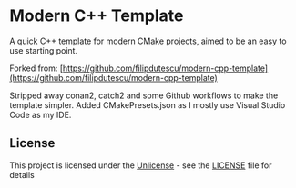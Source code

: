 # Modern C++ Template

A quick C++ template for modern CMake projects, aimed to be an easy to use
starting point.

Forked from: [https://github.com/filipdutescu/modern-cpp-template](https://github.com/filipdutescu/modern-cpp-template)

Stripped away conan2, catch2 and some Github workflows to make the template simpler. Added CMakePresets.json as I mostly use Visual Studio Code as my IDE.

## License

This project is licensed under the [Unlicense](https://unlicense.org/) - see the
[LICENSE](LICENSE) file for details
